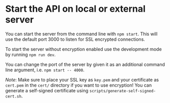 # Start the API on local or external server

You can start the server from the command line with `npm start`. This will use
the default port 3000 to listen for SSL encrypted connections.

To start the server without encryption enabled use the development mode by
running `npm run dev`.

You can change the port of the server by given it as an additional command line
argument, i.e. `npm start -- 4000`.

*Note*: Make sure to place your SSL key as `key.pem` and your certificate as
        `cert.pem` in the `cert/` directory if you want to use encryption! You
        can generate a self-signed certificate using
        `scripts/generate-self-signed-cert.sh`.
